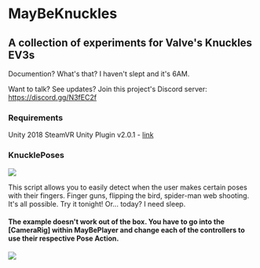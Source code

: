 # MayBeKnuckles
## A collection of experiments for Valve's Knuckles EV3s
Documention? What's that? I haven't slept and it's 6AM.

Want to talk? See updates? Join this project's Discord server: https://discord.gg/N3fEC2f

### Requirements
Unity 2018
SteamVR Unity Plugin v2.0.1 - [link](https://github.com/ValveSoftware/steamvr_unity_plugin/releases)


### KnucklePoses
[![](https://i.imgur.com/8wModys.gif)](https://i.imgur.com/8wModys.gifv "Animated")

This script allows you to easily detect when the user makes certain poses with their fingers. Finger guns, flipping the bird, spider-man web shooting. It's all possible. Try it tonight! Or... today? I need sleep.

#### The example doesn't work out of the box. You have to go into the [CameraRig] within MayBePlayer and change each of the controllers to use their respective Pose Action.

![](https://i.imgur.com/g8Zpc9g.png)
